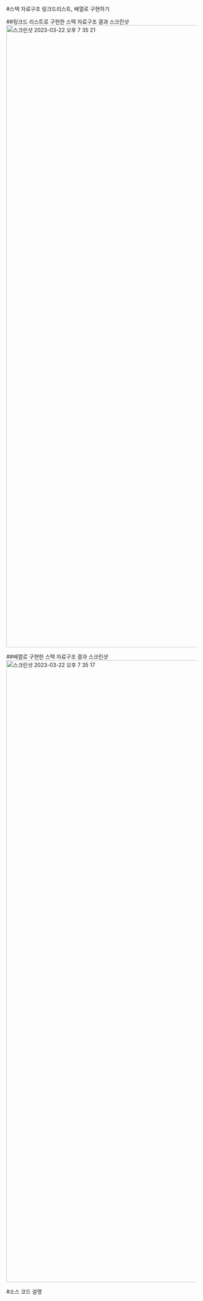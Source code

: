#스택 자료구조 링크드리스트, 배열로 구현하기

##링크드 리스트로 구현한 스택 자료구조 결과 스크린샷
<img width="1648" alt="스크린샷 2023-03-22 오후 7 35 21" src="https://user-images.githubusercontent.com/114221785/226877289-005cc360-9c53-4915-af21-90d4641603dc.png">


##배열로 구현한 스택 자료구조 결과 스크린샷
<img width="1648" alt="스크린샷 2023-03-22 오후 7 35 17" src="https://user-images.githubusercontent.com/114221785/226877534-b2b91b34-1ffc-497e-82f8-3f5f9cd53e9d.png">

#소스 코드 설명
